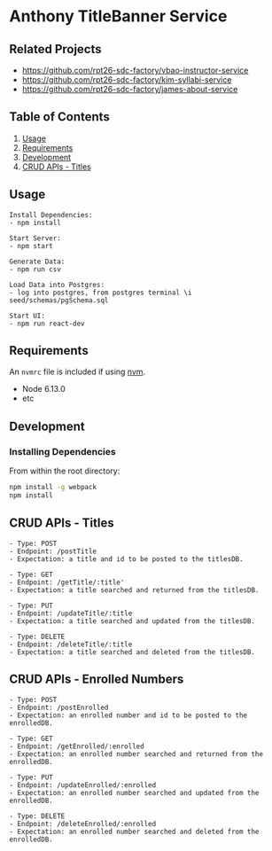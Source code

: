 # Anthony TitleBanner Service

## Related Projects

  - https://github.com/rpt26-sdc-factory/vbao-instructor-service
  - https://github.com/rpt26-sdc-factory/kim-syllabi-service
  - https://github.com/rpt26-sdc-factory/james-about-service

## Table of Contents

1. [Usage](#Usage)
2. [Requirements](#requirements)
3. [Development](#development)
4. [CRUD APIs - Titles](#CRUD)

## Usage

```
Install Dependencies:
- npm install

Start Server:
- npm start

Generate Data:
- npm run csv

Load Data into Postgres:
- log into postgres, from postgres terminal \i seed/schemas/pgSchema.sql

Start UI:
- npm run react-dev
```

## Requirements

An `nvmrc` file is included if using [nvm](https://github.com/creationix/nvm).

- Node 6.13.0
- etc

## Development

### Installing Dependencies

From within the root directory:

```sh
npm install -g webpack
npm install
```

## CRUD APIs - Titles
```
- Type: POST
- Endpoint: /postTitle
- Expectation: a title and id to be posted to the titlesDB.

- Type: GET
- Endpoint: /getTitle/:title'
- Expectation: a title searched and returned from the titlesDB.

- Type: PUT
- Endpoint: /updateTitle/:title
- Expectation: a title searched and updated from the titlesDB.

- Type: DELETE
- Endpoint: /deleteTitle/:title
- Expectation: a title searched and deleted from the titlesDB.
```

## CRUD APIs - Enrolled Numbers
```
- Type: POST
- Endpoint: /postEnrolled
- Expectation: an enrolled number and id to be posted to the enrolledDB.

- Type: GET
- Endpoint: /getEnrolled/:enrolled
- Expectation: an enrolled number searched and returned from the enrolledDB.

- Type: PUT
- Endpoint: /updateEnrolled/:enrolled
- Expectation: an enrolled number searched and updated from the enrolledDB.

- Type: DELETE
- Endpoint: /deleteEnrolled/:enrolled
- Expectation: an enrolled number searched and deleted from the enrolledDB.
```





